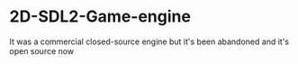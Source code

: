 # 2D-SDL2-Game-engine
It was a commercial closed-source engine but it's been abandoned and it's open source now
